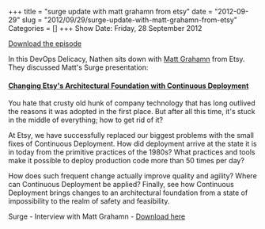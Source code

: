 +++
title = "surge update with matt grahamn from etsy"
date = "2012-09-29"
slug = "2012/09/29/surge-update-with-matt-grahamn-from-etsy"
Categories = []
+++
Show Date:  Friday, 28 September 2012

[Download the episode](http://traffic.libsyn.com/foodfight/Surge-5-Etsy.mp3)

In this DevOps Delicacy, Nathen sits down with [Matt Grahamn](http://twitter.com/lapsu) from Etsy.  They discussed Matt's Surge presentation:

<!-- more -->

#### [Changing Etsy's Architectural Foundation with Continuous Deployment](http://omniti.com/surge/2012/sessions/changing-etsys-architectural-foundation-with-continuous-deployment)

You hate that crusty old hunk of company technology that has long outlived the reasons it was adopted in the first place. But after all this time, it's stuck in the middle of everything; how to get rid of it?

At Etsy, we have successfully replaced our biggest problems with the small fixes of Continuous Deployment. How did deployment arrive at the state it is in today from the primitive practices of the 1980s? What practices and tools make it possible to deploy production code more than 50 times per day?

How does such frequent change actually improve quality and agility? Where can Continuous Deployment be applied? Finally, see how Continuous Deployment brings changes to an architectural foundation from a state of impossibility to the realm of safety and feasibility.


Surge - Interview with Matt Grahamn - [Download here](http://traffic.libsyn.com/foodfight/Surge-5-Etsy.mp3)
